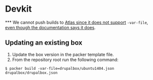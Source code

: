 # Devkit

*** We cannot push builds to [Atlas since it does not support](https://github.com/mitchellh/packer/issues/2598) `-var-file`, [even though the documentation says it does](https://www.packer.io/docs/command-line/push.html#_var).

## Updating an existing box

1. Update the box version in the packer template file.
1. From the repository root run the following command:
```
$ packer build -var-file=drupalbox/ubuntu1404.json drupalbox/drupalbox.json
```
